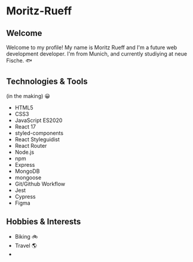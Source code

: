 # Moritz-Rueff

## Welcome 

Welcome to my profile! My name is Moritz Rueff and I'm a future web development developer. I'm from Munich, and currently studiying at neue Fische. :fish:

## Technologies & Tools
(in the making) :grinning:

- HTML5
- CSS3
- JavaScript ES2020
- React 17
- styled-components
- React Styleguidist
- React Router
- Node.js
- npm
- Express
- MongoDB
- mongoose
- Git/Github Workflow
- Jest
- Cypress   
- Figma   
 
## Hobbies & Interests
- Biking :bike:
- Travel :earth_americas:
- 
